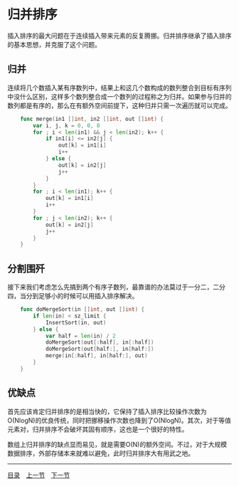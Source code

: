 # 归并排序

插入排序的最大问题在于连续插入带来元素的反复腾挪。归并排序继承了插入排序的基本思想，并克服了这个问题。

## 归并
连续将几个数插入某有序数列中，结果上和这几个数构成的数列整合到目标有序列中没什么区别，这样多个数列整合成一个数列的过程称之为归并。如果参与归并的数列都是有序的，那么在有额外空间前提下，这种归并只需一次遍历就可以完成。
```go
	func merge(in1 []int, in2 []int, out []int) {
		var i, j, k = 0, 0, 0
		for ; i < len(in1) && j < len(in2); k++ {
			if in1[i] <= in2[j] {
				out[k] = in1[i]
				i++
			} else {
				out[k] = in2[j]
				j++
			}
		}
		for ; i < len(in1); k++ {
			out[k] = in1[i]
			i++
		}
		for ; j < len(in2); k++ {
			out[k] = in2[j]
			j++
		}
	}
```

## 分割围歼
接下来我们考虑怎么先搞到两个有序子数列，最靠谱的办法莫过于一分二，二分四，当分到足够小的时候可以用插入排序解决。
```go
	func doMergeSort(in []int, out []int) {
		if len(in) < sz_limit {
			InsertSort(in, out)
		} else {
			var half = len(in) / 2
			doMergeSort(out[:half], in[:half])
			doMergeSort(out[half:], in[half:])
			merge(in[:half], in[half:], out)
		}
	}
```

## 优缺点
首先应该肯定归并排序的是相当快的，它保持了插入排序比较操作次数为O(NlogN)的优良传统，同时把挪移操作次数也降到了O(NlogN)。其次，对于等值元素对，归并排序不会破坏其固有顺序，这也是一个很好的特性。

数组上归并排序的缺点显而易见，就是需要O(N)的额外空间。不过，对于大规模数据排序，外部存储本来就难以避免，此时归并排序大有用武之地。

---
[目录](../index.md)　[上一节](01-A.md)　[下一节](01-C.md)
